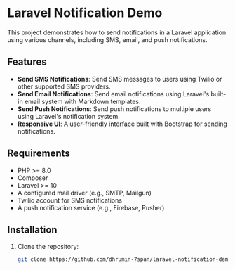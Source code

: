 # Laravel Notification Demo

This project demonstrates how to send notifications in a Laravel application using various channels, including SMS, email, and push notifications.

## Features

- **Send SMS Notifications**: Send SMS messages to users using Twilio or other supported SMS providers.
- **Send Email Notifications**: Send email notifications using Laravel's built-in email system with Markdown templates.
- **Send Push Notifications**: Send push notifications to multiple users using Laravel's notification system.
- **Responsive UI**: A user-friendly interface built with Bootstrap for sending notifications.

## Requirements

- PHP >= 8.0
- Composer
- Laravel >= 10
- A configured mail driver (e.g., SMTP, Mailgun)
- Twilio account for SMS notifications
- A push notification service (e.g., Firebase, Pusher)

## Installation

1. Clone the repository:
   ```bash
   git clone https://github.com/dhrumin-7span/laravel-notification-demo.git
